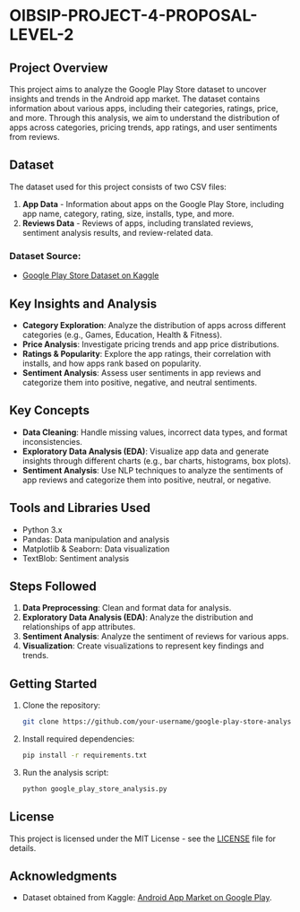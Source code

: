 # OIBSIP-PROJECT-4-PROPOSAL-LEVEL-2

## Project Overview
This project aims to analyze the Google Play Store dataset to uncover insights and trends in the Android app market. The dataset contains information about various apps, including their categories, ratings, price, and more. Through this analysis, we aim to understand the distribution of apps across categories, pricing trends, app ratings, and user sentiments from reviews.

## Dataset
The dataset used for this project consists of two CSV files:
1. **App Data** - Information about apps on the Google Play Store, including app name, category, rating, size, installs, type, and more.
2. **Reviews Data** - Reviews of apps, including translated reviews, sentiment analysis results, and review-related data.

### Dataset Source:
- [Google Play Store Dataset on Kaggle](https://www.kaggle.com/datasets/utshabkumarghosh/android-app-market-on-google-play)

## Key Insights and Analysis
- **Category Exploration**: Analyze the distribution of apps across different categories (e.g., Games, Education, Health & Fitness).
- **Price Analysis**: Investigate pricing trends and app price distributions.
- **Ratings & Popularity**: Explore the app ratings, their correlation with installs, and how apps rank based on popularity.
- **Sentiment Analysis**: Assess user sentiments in app reviews and categorize them into positive, negative, and neutral sentiments.

## Key Concepts
- **Data Cleaning**: Handle missing values, incorrect data types, and format inconsistencies.
- **Exploratory Data Analysis (EDA)**: Visualize app data and generate insights through different charts (e.g., bar charts, histograms, box plots).
- **Sentiment Analysis**: Use NLP techniques to analyze the sentiments of app reviews and categorize them into positive, neutral, or negative.

## Tools and Libraries Used
- Python 3.x
- Pandas: Data manipulation and analysis
- Matplotlib & Seaborn: Data visualization
- TextBlob: Sentiment analysis

## Steps Followed
1. **Data Preprocessing**: Clean and format data for analysis.
2. **Exploratory Data Analysis (EDA)**: Analyze the distribution and relationships of app attributes.
3. **Sentiment Analysis**: Analyze the sentiment of reviews for various apps.
4. **Visualization**: Create visualizations to represent key findings and trends.

## Getting Started
1. Clone the repository:
   ```bash
   git clone https://github.com/your-username/google-play-store-analysis.git
   ```
2. Install required dependencies:
   ```bash
   pip install -r requirements.txt
   ```
3. Run the analysis script:
   ```bash
   python google_play_store_analysis.py
   ```

## License
This project is licensed under the MIT License - see the [LICENSE](LICENSE) file for details.

## Acknowledgments
- Dataset obtained from Kaggle: [Android App Market on Google Play](https://www.kaggle.com/datasets/utshabkumarghosh/android-app-market-on-google-play).
```
